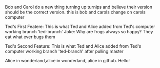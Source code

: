 Bob and Carol do a new thing turning up turnips and believe their version should be the correct version.
this is bob and carols change on carols computer 


Ted's First Featere: This is what Ted and Alice added from Ted's computer working branch 'ted-branch'
Joke: Why are frogs always so happy? They eat what ever bugs them

Ted's Second Feature: This is what Ted and Alice added from Ted's computer working branch 'ted-branch' after pulling master

Alice in wonderland,alice in wonderland, alice in github. Hello!